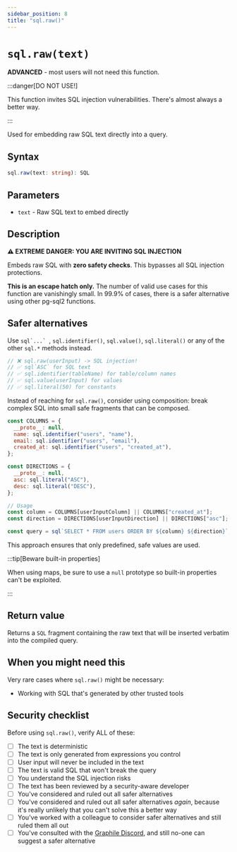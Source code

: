 ```yaml
---
sidebar_position: 8
title: "sql.raw()"
---
```


# `sql.raw(text)`

**ADVANCED** - most users will not need this function.

:::danger[DO NOT USE!]

This function invites SQL injection vulnerabilities. There's almost always a
better way.

:::

Used for embedding raw SQL text directly into a query.

## Syntax

```typescript
sql.raw(text: string): SQL
```

## Parameters

- `text` - Raw SQL text to embed directly

## Description

**⚠️ EXTREME DANGER: YOU ARE INVITING SQL INJECTION**

Embeds raw SQL with **zero safety checks**. This bypasses all SQL injection
protections.

**This is an escape hatch only.** The number of valid use cases for this
function are vanishingly small. In 99.9% of cases, there is a safer alternative
using other pg-sql2 functions.

## Safer alternatives

Use ``sql`...` ``, `sql.identifier()`, `sql.value()`, `sql.literal()` or any of
the other `sql.*` methods instead.

```js
// ❌ sql.raw(userInput) -> SQL injection!
// ✅ sql`ASC` for SQL text
// ✅ sql.identifier(tableName) for table/column names
// ✅ sql.value(userInput) for values
// ✅ sql.literal(50) for constants
```

Instead of reaching for `sql.raw()`, consider using composition: break complex
SQL into small safe fragments that can be composed.

```js
const COLUMNS = {
  __proto__: null,
  name: sql.identifier("users", "name"),
  email: sql.identifier("users", "email"),
  created_at: sql.identifier("users", "created_at"),
};

const DIRECTIONS = {
  __proto__: null,
  asc: sql.literal("ASC"),
  desc: sql.literal("DESC"),
};

// Usage
const column = COLUMNS[userInputColumn] || COLUMNS["created_at"];
const direction = DIRECTIONS[userInputDirection] || DIRECTIONS["asc"];

const query = sql`SELECT * FROM users ORDER BY ${column} ${direction}`;
```

This approach ensures that only predefined, safe values are used.

:::tip[Beware built-in properties]

When using maps, be sure to use a `null` prototype so built-in properties can't
be exploited.

:::

## Return value

Returns a `SQL` fragment containing the raw text that will be inserted verbatim into the compiled query.

## When you might need this

Very rare cases where `sql.raw()` might be necessary:

- Working with SQL that's generated by other trusted tools

## Security checklist

Before using `sql.raw()`, verify ALL of these:

- [ ] The text is deterministic
- [ ] The text is only generated from expressions you control
- [ ] User input will never be included in the text
- [ ] The text is valid SQL that won't break the query
- [ ] You understand the SQL injection risks
- [ ] The text has been reviewed by a security-aware developer
- [ ] You've considered and ruled out all safer alternatives
- [ ] You've considered and ruled out all safer alternatives _again_, because
      it's really unlikely that you can't solve this a better way
- [ ] You've worked with a colleague to consider safer alternatives and still ruled
      them all out
- [ ] You've consulted with the [Graphile Discord](https://discord.gg/graphile),
      and still no-one can suggest a safer alternative
